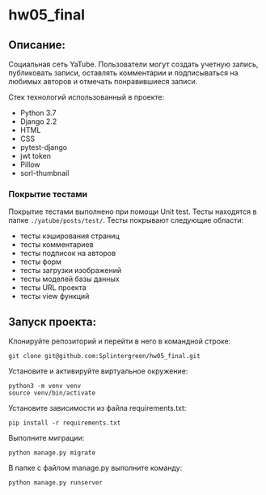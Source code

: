 # hw05_final

## Описание:  
Социальная сеть YaTube. 
Пользователи могут создать учетную запись, публиковать записи, оставлять комментарии и подписываться на любимых авторов и отмечать понравившиеся записи.

Стек технологий использованный в проекте:
* Python 3.7
* Django 2.2
* HTML
* CSS
* pytest-django
* jwt token
* Pillow
* sorl-thumbnail

### Покрытие тестами
Покрытие тестами выполнено при помощи Unit test.
Тесты находятся в папке `./yatube/posts/test/`. Тесты покрывают следующие области:

- тесты кэширования страниц 
- тесты комментариев
- тесты подписок на авторов
- тесты форм
- тесты загрузки изображений
- тесты моделей базы данных
- тесты URL проекта
- тесты view функций

## Запуск проекта:

Клонируйте репозиторий и перейти в него в командной строке: 

    git clone git@github.com:Splintergreen/hw05_final.git

Установите и активируйте виртуальное окружение: 

    python3 -m venv venv 
    source venv/bin/activate

Установите зависимости из файла requirements.txt:   
    
    pip install -r requirements.txt

Выполните миграции: 

    python manage.py migrate

В папке с файлом manage.py выполните команду:  

    python manage.py runserver
